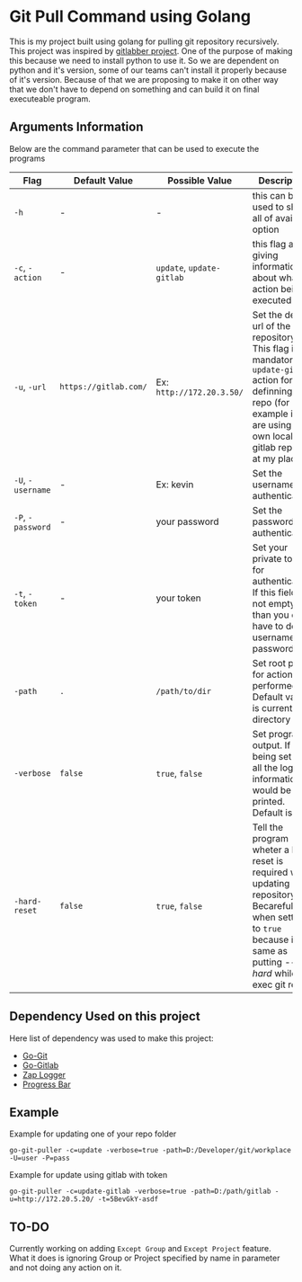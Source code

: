 # Git Pull Command using Golang

This is my project built using golang for pulling git repository recursively. 
This project was inspired by [gitlabber project](https://github.com/ezbz/gitlabber). One of the purpose of making this because we need to install python to use it.
So we are dependent on python and it's version, some of our teams can't install it properly because of it's version. Because of that we are proposing to make it on other way that we don't have to depend on something and can build it on final executeable program.

## Arguments Information

Below are the command parameter that can be used to execute the programs

| Flag          | Default Value | Possible Value | Description | Mandatory |
|---------------|---------------|----------------|-------------|-----------|
| `-h`            | -  | - | this can be used to show all of available option | No |
| `-c`, `-action`   | - | `update`, `update-gitlab` | this flag are giving information about what action being executed | Yes |
| `-u`, `-url`      | `https://gitlab.com/` | Ex: `http://172.20.3.50/` | Set the default url of the repository. This flag is mandatory for `update-gitlab` action for definning your repo (for example if you are using your own local gitlab repo like at my place) | Optional |
| `-U`, `-username` | - | Ex: kevin | Set the username for authentication | Yes |
| `-P`, `-password` | - | your password | Set the password for authentication | Yes |
| `-t`, `-token`    | - | your token | Set your private token for authentication. If this field's not empty than you don't have to define username and password | Yes |
| `-path`         | `.` | `/path/to/dir` | Set root path for action performed. Default value is current directory | No |
| `-verbose`      | `false` | `true`, `false` | Set program output. If it's being set then all the log information would be printed. Default is false | No |
| `-hard-reset`   | `false` | `true`, `false` | Tell the program wheter a hard reset is required when updating repository. Becarefull when setting it to `true` because it's same as putting *--hard* while exec git reset | No |

## Dependency Used on this project 

Here list of dependency was used to make this project:

- [Go-Git](https://github.com/go-git/go-git)
- [Go-Gitlab](https://github.com/xanzy/go-gitlab)
- [Zap Logger](https://github.com/uber-go/zap)
- [Progress Bar](https://github.com/schollz/progressbar)

## Example 

Example for updating one of your repo folder

```
go-git-puller -c=update -verbose=true -path=D:/Developer/git/workplace -U=user -P=pass
```

Example for update using gitlab with token

```
go-git-puller -c=update-gitlab -verbose=true -path=D:/path/gitlab -u=http://172.20.5.20/ -t=5BevGkY-asdf
```

## TO-DO

Currently working on adding `Except Group` and `Except Project` feature. What it does is ignoring Group or Project specified by name in parameter and not doing any action on it.